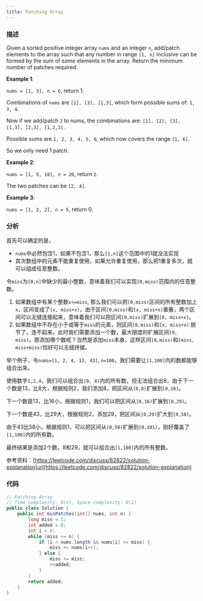 ```yaml
---
title: Patching Array
---
```



### 描述

Given a sorted positive integer array `nums` and an integer `n`, add/patch elements to the array such that any number in range `[1, n]` inclusive can be formed by the sum of some elements in the array. Return the minimum number of patches required.

**Example 1**:

`nums = [1, 3], n = 6`, return 1.

Combinations of `nums` are `[1], [3], [1,3]`, which form possible sums of: `1, 3, 4`.

Now if we add/patch `2` to nums, the combinations are: `[1], [2], [3], [1,3], [2,3], [1,2,3]`.

Possible sums are `1, 2, 3, 4, 5, 6`, which now covers the range `[1, 6]`.

So we only need 1 patch.

**Example 2**:

`nums = [1, 5, 10], n = 20`, return `2`.

The two patches can be `[2, 4]`.

**Example 3**:

`nums = [1, 2, 2], n = 5`,  return 0.


### 分析

首先可以确定的是，

* `nums`中必然包含1，如果不包含1，那么`[1,n]`这个范围中的1就没法实现
* 其次数组中的元素不能重复使用，如果允许重复使用，那么把1重复多次，就可以组成任意整数。

令`miss`为`[0,n]`中缺少的最小整数，意味着我们可以实现`[0,miss)`范围内的任意整数。

1. 如果数组中有某个整数`x<=miss`, 那么我们可以把`[0,miss)`区间的所有整数加上`x`，区间变成了`[x, miss+x)`，由于区间`[0,miss)`和`[x, miss+x)`重叠，两个区间可以无缝连接起来，意味着我们可以把区间`[0,miss)`扩展到`[0, miss+x)`。
2. 如果数组中不存在小于或等于`miss`的元素，则区间`[0,miss)`和`[x, miss+x)` 脱节了，连不起来。此时我们需要添加一个数，最大限度的扩展区间`[0, miss)`。那添加哪个数呢？当然是添加`miss`本身，这样区间`[0,miss)`和`[miss, miss+miss)`恰好可以无缝拼接。

举个例子，令`nums=[1, 2, 4, 13, 43]`, `n=100`，我们需要让`[1,100]`内的数都能够组合出来。

使用数字`1,2,4`，我们可以组合出`[0, 8)`内的所有数，但无法组合出8，由于下一个数是13，比8大，根据规则2，我们添加8，把区间从`[0,8)`扩展到`[0,16)`。

下一个数是13，比16小，根据规则1，我们可以把区间从`[0,16)`扩展到`[0,29)`。

下一个数是43，比29大，根据规则2，添加29，把区间从`[0,29)`扩大到`[0,58)`。

由于43比58小，根据规则1，可以把区间从`[0,58)`扩展到`[0,101)`，刚好覆盖了`[1,100]`内的所有数。

最终结果是添加2个数，8和29，就可以组合出`[1,100]`内的所有整数。

参考资料：[https://leetcode.com/discuss/82822/solution-explanation]url(https://leetcode.com/discuss/82822/solution-explanation)


### 代码

```java
// Patching Array
// Time complexity: O(n), Space complexity: O(1)
public class Solution {
    public int minPatches(int[] nums, int n) {
        long miss = 1;
        int added = 0;
        int i = 0;
        while (miss <= n) {
            if (i < nums.length && nums[i] <= miss) {
                miss += nums[i++];
            } else {
                miss += miss;
                ++added;
            }
        }
        return added;
    }
}
```
